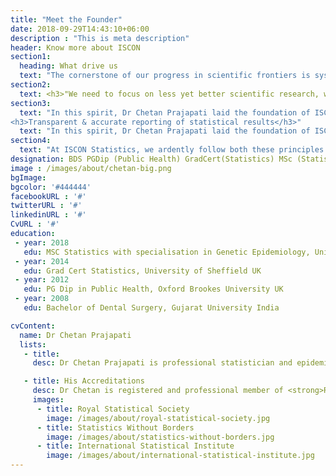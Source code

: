 ```yaml
---
title: "Meet the Founder"
date: 2018-09-29T14:43:10+06:00
description : "This is meta description"
header: Know more about ISCON
section1:
  heading: What drive us
  text: "The cornerstone of our progress in scientific frontiers is systematic research. Through it, we are able to advance our knowledge and expertise like never before. The advancements in computing and a exponential increase in the amount of data have placed a huge responsibility on statistical sciences to be transparent and accurate. Now, statisticians has a crucial role to play in the development of 'good scientific practices' for the larger benefit of society. <br> <br> Statistics is a powerful tool for describing, summarising, and deriving inferences from the data. But at the same time, it has been used inappropriately for publishing research with inaccurate methodologies, poor-quality reporting and misleading conclusions. Many businesses and organisations  make decisions based on these unreliable research findings,which is detrimental to our society and ultimately damages people's trust in the scientific research. Prof Doug Altman, eminent statistician from the University of Oxford rightly said in the Editorial of ‘The Scandal of Poor Medical Research (1994) that-"
section2:
  text: <h3>"We need to focus on less yet better scientific research, which should be performed for the right reasons"</h3>
section3:
  text: "In this spirit, Dr Chetan Prajapati laid the foundation of ISCON-Statistics based on two core principles of ethical statistical practice-<br> <h3>Correct application of statistical methods</h3>
<h3>Transparent & accurate reporting of statistical results</h3>"
  text: "In this spirit, Dr Chetan Prajapati laid the foundation of ISCON-Statistics based on two core principles of ethical statistical practice: <br> <h3 class='text-white'>Correct application of statistical methods</h3> <h3 class='text-white'>Transparent & accurate reporting of statistical results</h3>"
section4:
  text: "At ISCON Statistics, we ardently follow both these principles to deliver precise and quality results. Our expertise in statistical and scientific methodology enables us to perform comprehensive, in-depth, and accurate statistical analysis of the provided data. In turn, this helps you achieve high-quality and reproducible research results, enabling you to make logical and informed decisions."
designation: BDS PGDip (Public Health) GradCert(Statistics) MSc (Statistics)
image : /images/about/chetan-big.png
bgImage: 
bgcolor: '#444444'
facebookURL : '#'
twitterURL : '#'
linkedinURL : '#'
CvURL : '#'
education:
 - year: 2018   
   edu: MSC Statistics with specialisation in Genetic Epidemiology, University of Leicester UK
 - year: 2014
   edu: Grad Cert Statistics, University of Sheffield UK
 - year: 2012  
   edu: PG Dip in Public Health, Oxford Brookes University UK
 - year: 2008  
   edu: Bachelor of Dental Surgery, Gujarat University India

cvContent:
  name: Dr Chetan Prajapati
  lists:
   - title: 
     desc: Dr Chetan Prajapati is professional statistician and epidemiologist, founder of ISCON Statistics. He holds master of statistics (with specialisation in Genetic Epidemiology) from the renowned <strong> University of Leicester</strong>. He is also John Brookes Scholar of the <strong>Oxford Brookes University</strong>. During his time with <strong>Bristol Medical School, University of Bristol</strong>, he designed and analysed multiple hospital-based research studies including design, conduct and analyses of randomised control trial. Prior to University of Bristol, he worked as Medical Statistician at <strong>the Centre for the Prevention of Stroke and Dementia at the University of Oxford</strong>, where he worked with Prof Rothwell on all statistical aspects of Oxford Vascular (OXVASC) study, includes the management and analyses of clinical trials data. He is also was visiting researcher at <strong>Karolinska Institute, Department of Clinical Epidemiology, Sweden</strong> where he leading the analysis of clinical and litigation data to understanding link between adverse pregnancy outcomes and litigation cost. During his career, he gained hands-on experience in the application of all three methods statistical inferences – Bayesian, frequentist and likelihood in real-world settings. He founded <strong>ISCON Statistics</strong> with vision to provide responsive, ethical, and accessible statistical services to businesses, organisations and individuals.<br><br>As a passionate statistician, Dr Chetan aspires to explore innovative statistical methodologies for different types of data to provide more precise and reproducible results. As a mix of both, theoretical and applied Statistician, Dr Chetan thrive to explore and apply novel statistical methods to data of various types. Recently, he implemented multi-variate Vector Auto-regression (VAR) economic models in clinical data in to find a relationship between two time series. His research interest are clinical trials design, survival analysis, mixed models, monte-carlo simulation and analysis of data-set with statistical complexities (i.e. with missing data, sparse or unbalanced).<br><br> With his years of experience in statistical analysis and research, Chetan Prajapati enjoys strong command over a variety of statistical tools and software. He is proficient in <strong>R statistical software</strong> and also has experience in using other software – <strong>STATA, SPSS, WinBugs, StatXact, MLWin</strong>. His in-depth knowledge of statistical methods also enables him to explain and present research analysis in a simple and comprehensible way.

   - title: His Accreditations	
     desc: Dr Chetan is registered and professional member of <strong>Royal Statistical Society</strong>, leading body of professional statistician in UK (Registration number 125676). He is also active member of <strong>Statistics Without Borders (SWB)</strong> and <strong>International Statistical Institute (ISI)</strong>.
     images:
      - title: Royal Statistical Society
        image: /images/about/royal-statistical-society.jpg
      - title: Statistics Without Borders
        image: /images/about/statistics-without-borders.jpg
      - title: International Statistical Institute
        image: /images/about/international-statistical-institute.jpg 
---
```

